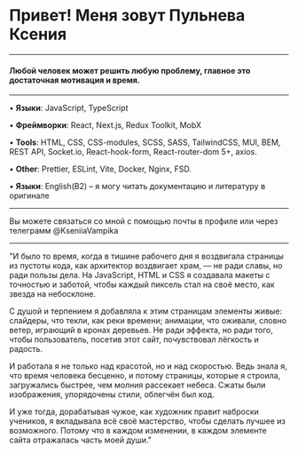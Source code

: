 # Привет! Меня зовут Пульнева Ксения

---
#### Любой человек может решить любую проблему, главное это достаточная мотивация и время.
***

•	**Языки**: JavaScript, TypeScript

•	**Фреймворки**: React, Next.js, Redux Toolkit, MobX

•	**Tools**: HTML, CSS, CSS-modules, SCSS, SASS, TailwindCSS, MUI, BEM, REST API, Socket.io, React-hook-form, React-router-dom 5+, axios.

•	**Other**: Prettier, ESLint, Vite, Docker, Nginx, FSD.

•	**Языки**: English(B2) – я могу читать документацию и литературу в оригинале

 
***

Вы можете связаться со мной с помощью почты в профиле или через телеграмм @KseniiaVampika

***

"И было то время, когда в тишине рабочего дня я воздвигала страницы из пустоты кода, как архитектор воздвигает храм, — не ради славы, но ради пользы дела. На JavaScript, HTML и CSS я создавала макеты с точностью и заботой, чтобы каждый пиксель стал на своё место, как звезда на небосклоне.

С душой и терпением я добавляла к этим страницам элементы живые: слайдеры, что текли, как реки времени; анимации, что оживали, словно ветер, играющий в кронах деревьев. Не ради эффекта, но ради того, чтобы пользователь, посетив этот сайт, почувствовал лёгкость и радость.

И работала я не только над красотой, но и над скоростью. Ведь знала я, что время человека бесценно, и потому страницы, которые я строила, загружались быстрее, чем молния рассекает небеса. Сжаты были изображения, упорядочены стили, облегчён был код.

И уже тогда, дорабатывая чужое, как художник правит наброски учеников, я вкладывала всё своё мастерство, чтобы сделать лучшее из возможного. Потому что в каждом изменении, в каждом элементе сайта отражалась часть моей души."
